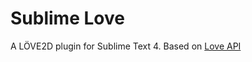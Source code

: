 # Sublime Love

A LÖVE2D plugin for Sublime Text 4. Based on [Love API](https://github.com/love2d-community/love-api)